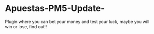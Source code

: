 # Apuestas-PM5-Update-
Plugin where you can bet your money and test your luck, maybe you will win or lose, find out!!
